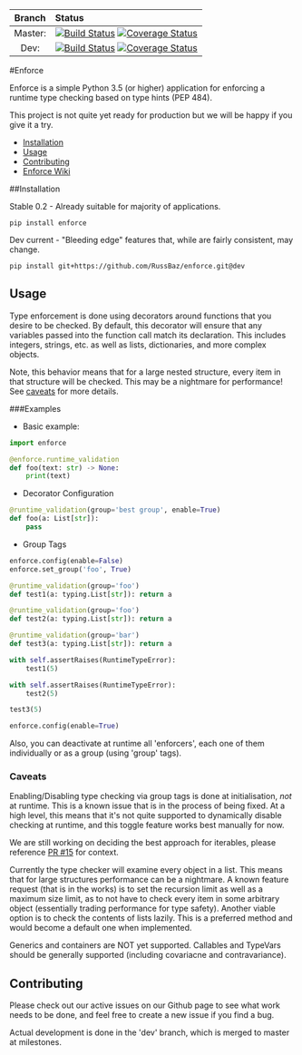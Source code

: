 | Branch	| Status  |
|:-------:	| :-   	  |
| Master: 	|   [![Build Status](https://travis-ci.org/RussBaz/enforce.svg?branch=master)](https://travis-ci.org/RussBaz/enforce) [![Coverage Status](https://coveralls.io/repos/github/RussBaz/enforce/badge.svg?branch=master)](https://coveralls.io/github/RussBaz/enforce?branch=master)	|
|   Dev:  	|   [![Build Status](https://travis-ci.org/RussBaz/enforce.svg?branch=dev)](https://travis-ci.org/RussBaz/enforce) [![Coverage Status](https://coveralls.io/repos/github/RussBaz/enforce/badge.svg?branch=dev)](https://coveralls.io/github/RussBaz/enforce?branch=dev)	|

#Enforce

Enforce is a simple Python 3.5 (or higher) application for enforcing a runtime
type checking based on type hints (PEP 484).

This project is not quite yet ready for production but we will be happy if you
give it a try.

* [Installation](#installation)
* [Usage](#usage)
* [Contributing](#contributing)
* [Enforce Wiki](https://github.com/RussBaz/enforce/wiki)

##Installation

Stable 0.2 - Already suitable for majority of applications.

    pip install enforce

Dev current - "Bleeding edge" features that, while are fairly consistent, may
change.

    pip install git+https://github.com/RussBaz/enforce.git@dev

## Usage

Type enforcement is done using decorators around functions that you desire to be
checked. By default, this decorator will ensure that any variables passed into
the function call match its declaration. This includes integers, strings, etc.
as well as lists, dictionaries, and more complex objects.

Note, this behavior means that for a large nested structure, every item in that
structure will be checked. This may be a nightmare for performance! See
[caveats](#caveats) for more details.

###Examples

* Basic example:
```python
import enforce

@enforce.runtime_validation
def foo(text: str) -> None:
    print(text)
```
* Decorator Configuration
```python
@runtime_validation(group='best group', enable=True)
def foo(a: List[str]):
    pass
```
* Group Tags
```python
enforce.config(enable=False)
enforce.set_group('foo', True)

@runtime_validation(group='foo')
def test1(a: typing.List[str]): return a

@runtime_validation(group='foo')
def test2(a: typing.List[str]): return a

@runtime_validation(group='bar')
def test3(a: typing.List[str]): return a

with self.assertRaises(RuntimeTypeError):
    test1(5)

with self.assertRaises(RuntimeTypeError):
    test2(5)

test3(5)

enforce.config(enable=True)
```

Also, you can deactivate at runtime all 'enforcers', each one of them
individually or as a group (using 'group' tags).

### Caveats

Enabling/Disabling type checking via group tags is done at initialisation, *not* at runtime. This is a known issue that is in the process of being
fixed. At a high level, this means that it's not quite supported to dynamically
disable checking at runtime, and this toggle feature works best manually for
now.

We are still working on deciding the best approach for iterables, please
reference [PR #15](https://github.com/RussBaz/enforce/pull/15) for context.

Currently the type checker will examine every object in a list. This means that
for large structures performance can be a nightmare. A known feature request
(that is in the works) is to set the recursion limit as well as a maximum size
limit, as to not have to check every item in some arbitrary object
(essentially trading performance for type safety). Another viable option is to check the
contents of lists lazily. This is a preferred method and would become a default one when implemented.

Generics and containers are NOT yet supported. Callables and TypeVars should be
generally supported (including covariacne and contravariance).

## Contributing

Please check out our active issues on our Github page to see what work needs to
be done, and feel free to create a new issue if you find a bug.

Actual development is done in the 'dev' branch, which is merged to master at
milestones.
